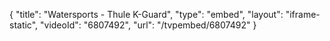 {
    "title": "Watersports - Thule K-Guard",
    "type": "embed",
    "layout": "iframe-static",
    "videoId": "6807492",
    "url": "\/tvpembed\/6807492"
}